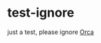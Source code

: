 # test-ignore
just a test, please ignore
[Orca](https://upload.wikimedia.org/wikipedia/commons/thumb/8/87/KeikoOrcaFreeWillyDec98.jpg/1024px-KeikoOrcaFreeWillyDec98.jpg|alt=Orca)
